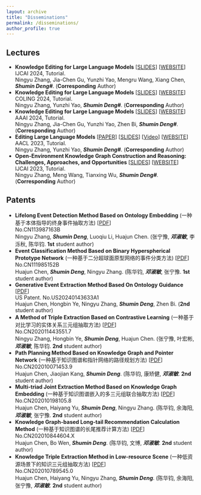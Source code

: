 ```yaml
---
layout: archive
title: "Disseminations"
permalink: /disseminations/
author_profile: true
---
```



## Lectures
- **Knowledge Editing for Large Language Models** \[[SLIDES](https://drive.google.com/file/d/1sg3Dy3gQo2bwOoLwWMFh57NfHROf3Ahg/view)\] \[[WEBSITE](https://github.com/zjunlp/ModelEditingPapers)\] <br>IJCAI 2024, Tutorial. <br>Ningyu Zhang, Jia-Chen Gu, Yunzhi Yao, Mengru Wang, Xiang Chen, ***Shumin Deng\#***. (**Corresponding** Author)
- **Knowledge Editing for Large Language Models** \[[SLIDES](https://drive.google.com/file/d/1vFzRYjnzkuZaNdjdIxQwWbEybCY7YqY9/view)\] \[[WEBSITE](https://github.com/zjunlp/ModelEditingPapers)\] <br>COLING 2024, Tutorial. <br>Ningyu Zhang, Yunzhi Yao, ***Shumin Deng\#***. (**Corresponding** Author)
- **Knowledge Editing for Large Language Models** \[[SLIDES](https://drive.google.com/file/d/1fkTbVeRJSWmU7fBDeNf1OhHEkLSofQde/view)\] \[[WEBSITE](https://github.com/zjunlp/ModelEditingPapers)\] <br>AAAI 2024, Tutorial. <br>Ningyu Zhang, Jia-Chen Gu, Yunzhi Yao, Zhen Bi, ***Shumin Deng\#***. (**Corresponding** Author)
- **Editing Large Language Models** \[[PAPER](http://www.afnlp.org/conferences/ijcnlp2023/proceedings/main-tutorial/cdrom/pdf/2023.ijcnlp-tutorials.4.pdf)\] \[[SLIDES](https://drive.google.com/file/d/1EW-cusC_llCM0wEshkIdYuYrvfBPCDRz/view)\] \[[Video](https://us06web.zoom.us/rec/play/mxbsOBD9qtXAONr2J5mkbwXsOQmjYZ45JBKpO_ORbWmMIvgF9-OWVqCj2ZVts7W9oZtctLfoRoVcFPVK.vTWDvH3Mk-OJsIcF?canPlayFromShare=true&from=share_recording_detail&continueMode=true&componentName=rec-play&originRequestUrl=https%3A%2F%2Fus06web.zoom.us%2Frec%2Fshare%2FP2KfpjtjZNi18nWep1LntDFqGQMrRE0ellEc_SqjsrgAiDIpHjDel6qmt1ltIZK1.oKqOjHiM_Ez0h35k)\] \[[WEBSITE](https://github.com/zjunlp/ModelEditingPapers)\] <br>AACL 2023, Tutorial. <br>Ningyu Zhang, Yunzhi Yao, ***Shumin Deng\#***. (**Corresponding** Author)
- **Open-Environment Knowledge Graph Construction and Reasoning: Challenges, Approaches, and Opportunities** \[[SLIDES](https://openkg-tutorial.github.io/IJCAI2023@Tutorial_OpenKG_LLM.pdf)\] \[[WEBSITE](https://openkg-tutorial.github.io/)\] <br>IJCAI 2023, Tutorial. <br>Ningyu Zhang, Meng Wang, Tianxing Wu, ***Shumin Deng\#***. (**Corresponding** Author)



## Patents
- **Lifelong Event Detection Method Based on Ontology Embedding** (一种基于本体指导的终身事件抽取方法) \[[PDF]()\] <br>No.CN113987163B <br>Ningyu Zhang, ***Shumin Deng***, Luoqiu Li, Huajun Chen. (张宁豫, ***邓淑敏***, 李泺秋, 陈华钧. **1st** student author) 
- **Event Classification Method Based on Binary Hyperspherical Prototype Network** (一种基于二分超球面原型网络的事件分类方法) \[[PDF](https://patents.google.com/patent/CN111985152B/)\] <br>No.CN111985152B <br>Huajun Chen, ***Shumin Deng***, Ningyu Zhang. (陈华钧, ***邓淑敏***, 张宁豫. **1st** student author)
- **Generative Event Extraction Method Based On Ontology Guidance** \[[PDF](https://patents.google.com/patent/US20240143633A1/)\] <br>US Patent. No.US20240143633A1 <br>Huajun Chen, Hongbin Ye, Ningyu Zhang, ***Shumin Deng***, Zhen Bi. (**2nd** student author) 
- **A Method of Triple Extraction Based on Contrastive Learning** (一种基于对比学习的实体关系三元组抽取方法) \[[PDF]()\] <br>No.CN202011443551.7 <br>Ningyu Zhang, Hongbin Ye, ***Shumin Deng***, Huajun Chen. (张宁豫, 叶宏彬, ***邓淑敏***, 陈华钧. **2nd** student author) 
- **Path Planning Method Based on Knowledge Graph and Pointer Network** (一种基于知识图谱和指针网络的路径规划方法) \[[PDF]()\] <br>No.CN202010071453.9 <br>Huajun Chen, Jiaojian Kang, ***Shumin Deng***. (陈华钧, 康矫健, ***邓淑敏***. **2nd** student author) 
-  **Multi-triad Joint Extraction Method Based on Knowledge Graph Embedding** (一种基于知识图谱嵌入的多三元组联合抽取方法) \[[PDF](https://patents.google.com/patent/CN111444305B/)\] <br>No.CN202010198105.8 <br>Huajun Chen, Haiyang Yu, ***Shumin Deng***, Ningyu Zhang. (陈华钧, 余海阳, ***邓淑敏***, 张宁豫. **2nd** student author) 
-  **Knowledge Graph-based Long-tail Recommendation Calculation Method** (一种基于知识图谱的长尾推荐计算方法) \[[PDF]()\] <br>No.CN202010844604.X <br>Huajun Chen, Bo Wen, ***Shumin Deng***. (陈华钧, 文博, ***邓淑敏***. **2nd** student author) 
-  **Knowledge Triple Extraction Method in Low-resource Scene** (一种低资源场景下的知识三元组抽取方法) \[[PDF]()\] <br>No.CN202010789545.0 <br>Huajun Chen, Haiyang Yu, Ningyu Zhang, ***Shumin Deng***. (陈华钧, 余海阳, 张宁豫, ***邓淑敏***. **2nd** student author) 
